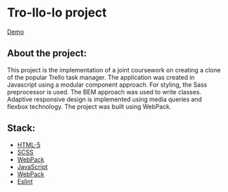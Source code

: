 **<h1>Tro-llo-lo project</h1>**
[Demo](https://lightzone1981.github.io/Tro-llo-lo/)

**<h2>About the project:</h2>**
This project is the implementation of a joint coursework on creating a clone of the popular Trello task manager. 
The application was created in Javascript using a modular component approach. 
For styling, the Sass preprocessor is used. 
The BEM approach was used to write classes. 
Adaptive responsive design is implemented using media queries and flexbox technology. 
The project was built using WebPack.

<h2>Stack:</h2>

* [HTML-5](http://htmlbook.ru/samhtml5/sintaksis-html5)
* [SCSS](https://sass-scss.ru/guide/)
* [WebPack](https://webpack.js.org/)
* [JavaScript](https://learn.javascript.ru/)
* [WebPack](https://webpack.js.org/)
* [Eslint](https://eslint.org/)